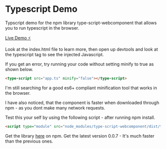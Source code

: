 # Typescript Demo

Typscript demo for the npm library type-script-webcomponent that allows you to run typescript in the browser.

[Live Demo ⚡️](https://niklus.github.io/typescript-demo/)

Look at the index.html file to learn more, then open up devtools and look at the typescript tag to see the injected Javascript.

If you get an error, try running your code without setting minify to true as shown below.

```html
<type-script src="app.ts" minify="false"></type-script>
```

I'm still searching for a good es6+ compliant minification tool that works in the browser.

I have also noticed, that the component is faster when downloaded through npm - as you dont make many network requests.

Test this your self by using the following script - after running npm install.  

```html
<script type="module" src="node_modules/type-script-webcomponent/dist/type-script-component/type-script-component.esm.js"></script>
```

Get the library [here](https://www.npmjs.com/package/type-script-webcomponent) on npm. Get the latest version 0.0.7 - It's much faster than the previous ones.
